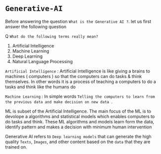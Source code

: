 # `Generative-AI`

Before answering the question ` What is the Generative AI ? `. let us first answer the following question 

Q `What do the following terms really mean?`
  1) Artificial Intelligence
  2) Machine Learning
  3) Deep Learning
  4) Natural Language Processing

`Artificial Intelligence` : Artificial Intelligence is like giving a brains to machines ( computers ) so that the computers can do tasks & think themselves. In other words it is a process of teaching a computers to do a tasks and think like the humans do

`Machine Learning` : In simple words `Telling the computers to learn from the previous data and make decision on new data `.

ML is subset of the Artificial Intelligence. The main focus of the ML is to devolope a algorithms and statistical models which enables computers to do tasks and think. These ML algorithms and models learn form the data, identify pattern and makes a decision with minimum human intervention

Generative AI refers to `Deep learning models` that can generate the high quality `Texts`, `Images`, and other content based on the `data` that they are trained on.  
